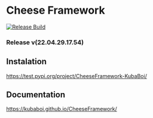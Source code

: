 # Cheese Framework

[![Release Build](https://github.com/KubaBoi/CheeseFramework/actions/workflows/realeaseDate.yml/badge.svg?branch=main)](https://github.com/KubaBoi/CheeseFramework/actions/workflows/realeaseDate.yml)

### Release v(22.04.29.17.54)

## Instalation

https://test.pypi.org/project/CheeseFramework-KubaBoi/

## Documentation

https://kubaboi.github.io/CheeseFramework/